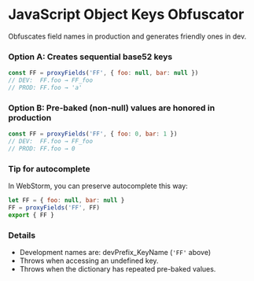 # JavaScript Object Keys Obfuscator

Obfuscates field names in production and generates friendly ones in dev.

### Option A: Creates sequential base52 keys
```javascript
const FF = proxyFields('FF', { foo: null, bar: null })
// DEV:  FF.foo → FF_foo
// PROD: FF.foo → 'a'
```

### Option B: Pre-baked (non-null) values are honored in production
```javascript
const FF = proxyFields('FF', { foo: 0, bar: 1 })
// DEV:  FF.foo → FF_foo
// PROD: FF.foo → 0
```

### Tip for autocomplete
In WebStorm, you can preserve autocomplete this way:
```javascript
let FF = { foo: null, bar: null }
FF = proxyFields('FF', FF)
export { FF }
```

### Details
- Development names are: devPrefix_KeyName (`'FF'` above)
- Throws when accessing an undefined key.
- Throws when the dictionary has repeated pre-baked values.
